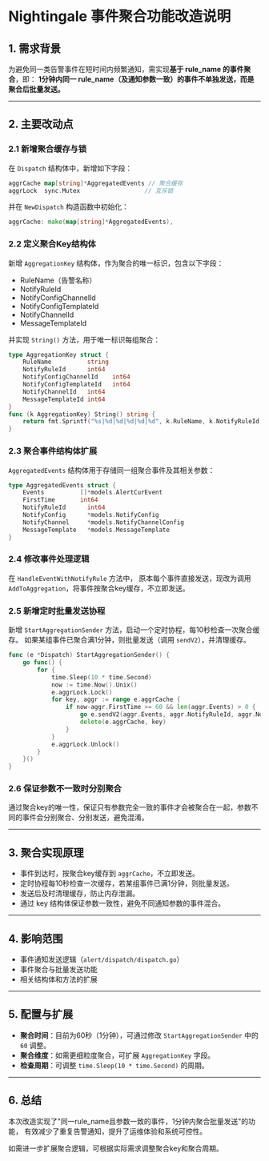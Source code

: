 # Nightingale 事件聚合功能改造说明

## 1. 需求背景

为避免同一类告警事件在短时间内频繁通知，需实现**基于 rule_name 的事件聚合**，即：
**1分钟内同一 rule_name（及通知参数一致）的事件不单独发送，而是聚合后批量发送。**

---

## 2. 主要改动点

### 2.1 新增聚合缓存与锁
在 `Dispatch` 结构体中，新增如下字段：

```go
aggrCache map[string]*AggregatedEvents // 聚合缓存
aggrLock  sync.Mutex                  // 互斥锁
```

并在 `NewDispatch` 构造函数中初始化：

```go
aggrCache: make(map[string]*AggregatedEvents),
```

### 2.2 定义聚合Key结构体
新增 `AggregationKey` 结构体，作为聚合的唯一标识，包含以下字段：
- RuleName（告警名称）
- NotifyRuleId
- NotifyConfigChannelId
- NotifyConfigTemplateId
- NotifyChannelId
- MessageTemplateId

并实现 `String()` 方法，用于唯一标识每组聚合：

```go
type AggregationKey struct {
    RuleName          string
    NotifyRuleId      int64
    NotifyConfigChannelId    int64
    NotifyConfigTemplateId   int64
    NotifyChannelId   int64
    MessageTemplateId int64
}
func (k AggregationKey) String() string {
    return fmt.Sprintf("%s|%d|%d|%d|%d|%d", k.RuleName, k.NotifyRuleId, k.NotifyConfigChannelId, k.NotifyConfigTemplateId, k.NotifyChannelId, k.MessageTemplateId)
}
```

### 2.3 聚合事件结构体扩展
`AggregatedEvents` 结构体用于存储同一组聚合事件及其相关参数：

```go
type AggregatedEvents struct {
    Events          []*models.AlertCurEvent
    FirstTime       int64
    NotifyRuleId      int64
    NotifyConfig      *models.NotifyConfig
    NotifyChannel     *models.NotifyChannelConfig
    MessageTemplate   *models.MessageTemplate
}
```

### 2.4 修改事件处理逻辑
在 `HandleEventWithNotifyRule` 方法中，
原本每个事件直接发送，现改为调用 `AddToAggregation`，将事件按聚合key缓存，不立即发送。

### 2.5 新增定时批量发送协程
新增 `StartAggregationSender` 方法，启动一个定时协程，每10秒检查一次聚合缓存。
如果某组事件已聚合满1分钟，则批量发送（调用 `sendV2`），并清理缓存。

```go
func (e *Dispatch) StartAggregationSender() {
    go func() {
        for {
            time.Sleep(10 * time.Second)
            now := time.Now().Unix()
            e.aggrLock.Lock()
            for key, aggr := range e.aggrCache {
                if now-aggr.FirstTime >= 60 && len(aggr.Events) > 0 {
                    go e.sendV2(aggr.Events, aggr.NotifyRuleId, aggr.NotifyConfig, aggr.NotifyChannel, aggr.MessageTemplate)
                    delete(e.aggrCache, key)
                }
            }
            e.aggrLock.Unlock()
        }
    }()
}
```

### 2.6 保证参数不一致时分别聚合
通过聚合key的唯一性，保证只有参数完全一致的事件才会被聚合在一起，参数不同的事件会分别聚合、分别发送，避免混淆。

---

## 3. 聚合实现原理

- 事件到达时，按聚合key缓存到 `aggrCache`，不立即发送。
- 定时协程每10秒检查一次缓存，若某组事件已满1分钟，则批量发送。
- 发送后及时清理缓存，防止内存泄漏。
- 通过 key 结构体保证参数一致性，避免不同通知参数的事件混合。

---

## 4. 影响范围
- 事件通知发送逻辑（`alert/dispatch/dispatch.go`）
- 事件聚合与批量发送功能
- 相关结构体和方法的扩展

---

## 5. 配置与扩展
- **聚合时间**：目前为60秒（1分钟），可通过修改 `StartAggregationSender` 中的 `60` 调整。
- **聚合维度**：如需更细粒度聚合，可扩展 `AggregationKey` 字段。
- **检查周期**：可调整 `time.Sleep(10 * time.Second)` 的周期。

---

## 6. 总结

本次改造实现了"同一rule_name且参数一致的事件，1分钟内聚合批量发送"的功能，
有效减少了重复告警通知，提升了运维体验和系统可控性。

如需进一步扩展聚合逻辑，可根据实际需求调整聚合key和聚合周期。 
